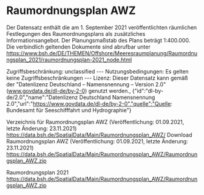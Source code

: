 <!--
# SPDX-FileCopyrightText: 2021 Bundesamt für Seeschifffahrt und Hydrographie
# SPDX-FileCopyrightText: 2023-2024 Helmholtz-Zentrum hereon GmbH
# SPDX-License-Identifier: LicenseRef-DL-DE-BY-2.0
# SPDX-FileContributor: Carsten Lemmen <carsten.lemmen@hereon.de>
-->

# Raumordnungsplan AWZ

Der Datensatz enthält die am 1. September 2021 veröffentlichten räumlichen Festlegungen des Raumordnungsplans als zusätzliches Informationsangebot. Der Planungsmaßstab des Plans beträgt 1:400.000. Die verbindlich geltenden Dokumente sind abrufbar unter https://www.bsh.de/DE/THEMEN/Offshore/Meeresraumplanung/Raumordnungsplan_2021/raumordnungsplan-2021_node.html

Zugriffsbeschränkung: unclassified --- Nutzungsbedingungen: Es gelten keine Zugriffsbeschränkungen --- Lizenz: Dieser Datensatz kann gemäß der "Datenlizenz Deutschland – Namensnennung – Version 2.0" (www.govdata.de/dl-de/by-2-0) genutzt werden., {"id":"dl-by-de/2.0","name":"Datenlizenz Deutschland Namensnennung 2.0","url":"https://www.govdata.de/dl-de/by-2-0","quelle":"Quelle: Bundesamt für Seeschifffahrt und Hydrographie"}

Verzeichnis für Raumordnungsplan AWZ (Veröffentlichung: 01.09.2021, letzte Änderung: 23.11.2021)
https://data.bsh.de/SpatialData/Main/Raumordnungsplan_AWZ/
Download Raumordnungsplan AWZ (Veröffentlichung: 01.09.2021, letzte Änderung: 23.11.2021)
https://data.bsh.de/SpatialData/Main/Raumordnungsplan_AWZ/Raumordnungsplan_AWZ.zip

Raumordnungsplan 2021
https://data.bsh.de/SpatialData/Main/Raumordnungsplan_AWZ/Raumordnungsplan_AWZ.zip
